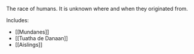 The race of humans. It is unknown where and when they originated from.

Includes:
- [[Mundanes]]
- [[Tuatha de Danaan]]
- [[Aislings]]